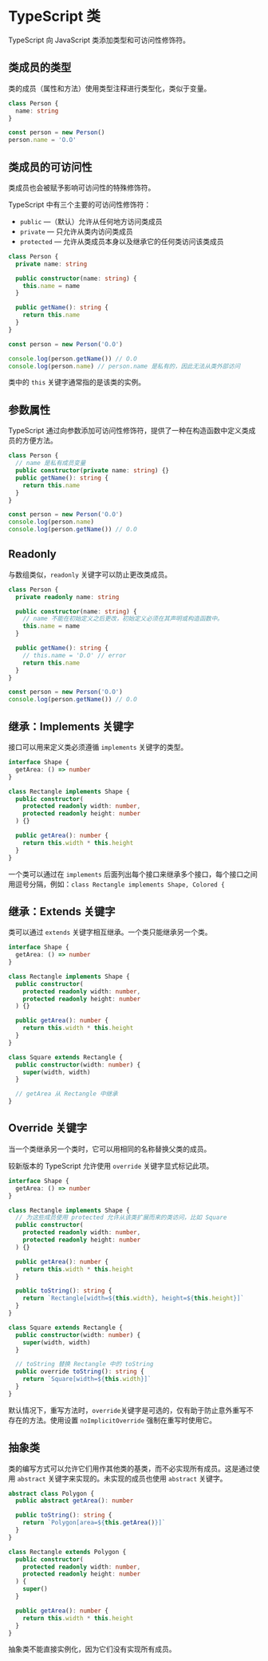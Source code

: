 # TypeScript 类

TypeScript 向 JavaScript 类添加类型和可访问性修饰符。

## 类成员的类型

类的成员（属性和方法）使用类型注释进行类型化，类似于变量。

```ts
class Person {
  name: string
}

const person = new Person()
person.name = 'O.O'
```

## 类成员的可访问性

类成员也会被赋予影响可访问性的特殊修饰符。

TypeScript 中有三个主要的可访问性修饰符：

- `public` —（默认）允许从任何地方访问类成员
- `private` — 只允许从类内访问类成员
- `protected` — 允许从类成员本身以及继承它的任何类访问该类成员

```ts
class Person {
  private name: string

  public constructor(name: string) {
    this.name = name
  }

  public getName(): string {
    return this.name
  }
}

const person = new Person('O.O')

console.log(person.getName()) // O.O
console.log(person.name) // person.name 是私有的，因此无法从类外部访问
```

类中的 `this` 关键字通常指的是该类的实例。

## 参数属性

TypeScript 通过向参数添加可访问性修饰符，提供了一种在构造函数中定义类成员的方便方法。

```ts
class Person {
  // name 是私有成员变量
  public constructor(private name: string) {}
  public getName(): string {
    return this.name
  }
}

const person = new Person('O.O')
console.log(person.name)
console.log(person.getName()) // O.O
```

## Readonly

与数组类似，`readonly` 关键字可以防止更改类成员。

```ts
class Person {
  private readonly name: string

  public constructor(name: string) {
    // name 不能在初始定义之后更改，初始定义必须在其声明或构造函数中。
    this.name = name
  }

  public getName(): string {
    // this.name = 'D.O' // error
    return this.name
  }
}

const person = new Person('O.O')
console.log(person.getName()) // O.O
```

## 继承：Implements 关键字

接口可以用来定义类必须遵循 `implements` 关键字的类型。

```ts
interface Shape {
  getArea: () => number
}

class Rectangle implements Shape {
  public constructor(
    protected readonly width: number,
    protected readonly height: number
  ) {}

  public getArea(): number {
    return this.width * this.height
  }
}
```

一个类可以通过在 `implements` 后面列出每个接口来继承多个接口，每个接口之间用逗号分隔，例如：`class Rectangle implements Shape, Colored {`

## 继承：Extends 关键字

类可以通过 `extends` 关键字相互继承。一个类只能继承另一个类。

```ts
interface Shape {
  getArea: () => number
}

class Rectangle implements Shape {
  public constructor(
    protected readonly width: number,
    protected readonly height: number
  ) {}

  public getArea(): number {
    return this.width * this.height
  }
}

class Square extends Rectangle {
  public constructor(width: number) {
    super(width, width)
  }

  // getArea 从 Rectangle 中继承
}
```

## Override 关键字

当一个类继承另一个类时，它可以用相同的名称替换父类的成员。

较新版本的 TypeScript 允许使用 `override` 关键字显式标记此项。

```ts
interface Shape {
  getArea: () => number
}

class Rectangle implements Shape {
  // 为这些成员使用 protected 允许从该类扩展而来的类访问，比如 Square
  public constructor(
    protected readonly width: number,
    protected readonly height: number
  ) {}

  public getArea(): number {
    return this.width * this.height
  }

  public toString(): string {
    return `Rectangle[width=${this.width}, height=${this.height}]`
  }
}

class Square extends Rectangle {
  public constructor(width: number) {
    super(width, width)
  }

  // toString 替换 Rectangle 中的 toString
  public override toString(): string {
    return `Square[width=${this.width}]`
  }
}
```

默认情况下，重写方法时，`override`关键字是可选的，仅有助于防止意外重写不存在的方法。使用设置 `noImplicitOverride` 强制在重写时使用它。

## 抽象类

类的编写方式可以允许它们用作其他类的基类，而不必实现所有成员。这是通过使用 `abstract` 关键字来实现的。未实现的成员也使用 `abstract` 关键字。

```ts
abstract class Polygon {
  public abstract getArea(): number

  public toString(): string {
    return `Polygon[area=${this.getArea()}]`
  }
}

class Rectangle extends Polygon {
  public constructor(
    protected readonly width: number,
    protected readonly height: number
  ) {
    super()
  }

  public getArea(): number {
    return this.width * this.height
  }
}
```

抽象类不能直接实例化，因为它们没有实现所有成员。
